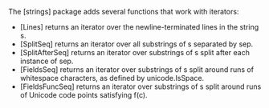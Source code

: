 The [strings] package adds several functions that work with iterators:
- [Lines] returns an iterator over
  the newline-terminated lines in the string s.
- [SplitSeq] returns an iterator over
  all substrings of s separated by sep.
- [SplitAfterSeq] returns an iterator
  over substrings of s split after each instance of sep.
- [FieldsSeq] returns an iterator over
  substrings of s split around runs of whitespace characters,
  as defined by unicode.IsSpace.
- [FieldsFuncSeq] returns an iterator
  over substrings of s split around runs of Unicode code points satisfying f(c).
